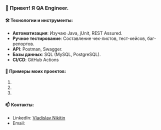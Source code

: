 ### 👋 Привет! Я QA Engineer.

#### 🛠 Технологии и инструменты:
- **Автоматизация**: Изучаю Java, jUnit, REST Assured.
- **Ручное тестирование**: Составление чек-листов, тест-кейсов, баг-репортов.
- **API**: Postman, Swagger.
- **Базы данных**: SQL (MySQL, PostgreSQL).
- **CI/CD**: GitHub Actions

#### 📁 Примеры моих проектов:
1. 
2. 
3. 

#### 📫 Контакты:
- LinkedIn: [Vladislav Nikitin](https://www.linkedin.com/in/vladislav-nikitin-47409533b/)
- Email:
